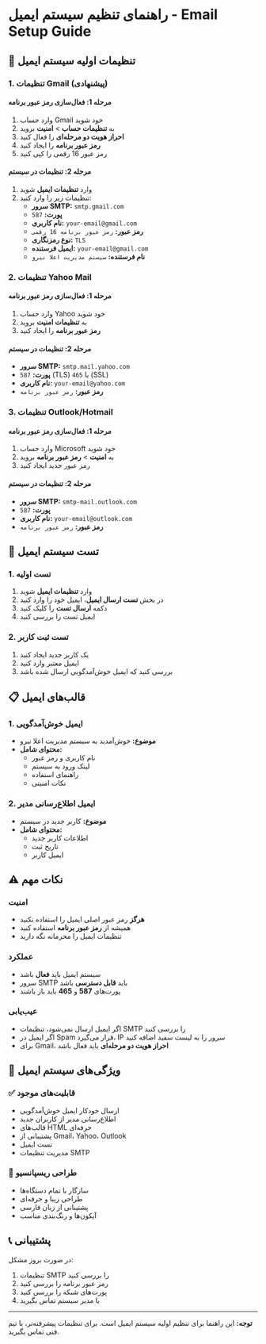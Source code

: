 # راهنمای تنظیم سیستم ایمیل - Email Setup Guide

## 📧 تنظیمات اولیه سیستم ایمیل

### 1. تنظیمات Gmail (پیشنهادی)

#### مرحله 1: فعال‌سازی رمز عبور برنامه
1. وارد حساب Gmail خود شوید
2. به **تنظیمات حساب** > **امنیت** بروید
3. **احراز هویت دو مرحله‌ای** را فعال کنید
4. **رمز عبور برنامه** را ایجاد کنید
5. رمز عبور 16 رقمی را کپی کنید

#### مرحله 2: تنظیمات در سیستم
1. وارد **تنظیمات ایمیل** شوید
2. تنظیمات زیر را وارد کنید:
   - **سرور SMTP:** `smtp.gmail.com`
   - **پورت:** `587`
   - **نام کاربری:** `your-email@gmail.com`
   - **رمز عبور:** `رمز عبور برنامه 16 رقمی`
   - **نوع رمزنگاری:** `TLS`
   - **ایمیل فرستنده:** `your-email@gmail.com`
   - **نام فرستنده:** `سیستم مدیریت اعلا نیرو`

### 2. تنظیمات Yahoo Mail

#### مرحله 1: فعال‌سازی رمز عبور برنامه
1. وارد حساب Yahoo خود شوید
2. به **تنظیمات امنیت** بروید
3. **رمز عبور برنامه** را ایجاد کنید

#### مرحله 2: تنظیمات در سیستم
- **سرور SMTP:** `smtp.mail.yahoo.com`
- **پورت:** `587` (TLS) یا `465` (SSL)
- **نام کاربری:** `your-email@yahoo.com`
- **رمز عبور:** `رمز عبور برنامه`

### 3. تنظیمات Outlook/Hotmail

#### مرحله 1: فعال‌سازی رمز عبور برنامه
1. وارد حساب Microsoft خود شوید
2. به **امنیت** > **رمز عبور برنامه** بروید
3. رمز عبور جدید ایجاد کنید

#### مرحله 2: تنظیمات در سیستم
- **سرور SMTP:** `smtp-mail.outlook.com`
- **پورت:** `587`
- **نام کاربری:** `your-email@outlook.com`
- **رمز عبور:** `رمز عبور برنامه`

## 🔧 تست سیستم ایمیل

### 1. تست اولیه
1. وارد **تنظیمات ایمیل** شوید
2. در بخش **تست ارسال ایمیل**، ایمیل خود را وارد کنید
3. دکمه **ارسال تست** را کلیک کنید
4. ایمیل تست را بررسی کنید

### 2. تست ثبت کاربر
1. یک کاربر جدید ایجاد کنید
2. ایمیل معتبر وارد کنید
3. بررسی کنید که ایمیل خوش‌آمدگویی ارسال شده باشد

## 📋 قالب‌های ایمیل

### 1. ایمیل خوش‌آمدگویی
- **موضوع:** خوش‌آمدید به سیستم مدیریت اعلا نیرو
- **محتوای شامل:**
  - نام کاربری و رمز عبور
  - لینک ورود به سیستم
  - راهنمای استفاده
  - نکات امنیتی

### 2. ایمیل اطلاع‌رسانی مدیر
- **موضوع:** کاربر جدید در سیستم
- **محتوای شامل:**
  - اطلاعات کاربر جدید
  - تاریخ ثبت
  - ایمیل کاربر

## ⚠️ نکات مهم

### امنیت
- **هرگز** رمز عبور اصلی ایمیل را استفاده نکنید
- همیشه از **رمز عبور برنامه** استفاده کنید
- تنظیمات ایمیل را محرمانه نگه دارید

### عملکرد
- سیستم ایمیل باید **فعال** باشد
- سرور SMTP باید **قابل دسترسی** باشد
- پورت‌های **587** و **465** باید باز باشند

### عیب‌یابی
- اگر ایمیل ارسال نمی‌شود، تنظیمات SMTP را بررسی کنید
- اگر ایمیل در Spam قرار می‌گیرد، IP سرور را به لیست سفید اضافه کنید
- برای Gmail، **احراز هویت دو مرحله‌ای** باید فعال باشد

## 🚀 ویژگی‌های سیستم ایمیل

### ✅ قابلیت‌های موجود
- ارسال خودکار ایمیل خوش‌آمدگویی
- اطلاع‌رسانی مدیر از کاربران جدید
- قالب‌های HTML حرفه‌ای
- پشتیبانی از Gmail، Yahoo، Outlook
- تست ایمیل
- مدیریت تنظیمات SMTP

### 📱 طراحی ریسپانسیو
- سازگار با تمام دستگاه‌ها
- طراحی زیبا و حرفه‌ای
- پشتیبانی از زبان فارسی
- آیکون‌ها و رنگ‌بندی مناسب

## 📞 پشتیبانی

در صورت بروز مشکل:
1. تنظیمات SMTP را بررسی کنید
2. رمز عبور برنامه را بررسی کنید
3. پورت‌های شبکه را بررسی کنید
4. با مدیر سیستم تماس بگیرید

---

**توجه:** این راهنما برای تنظیم اولیه سیستم ایمیل است. برای تنظیمات پیشرفته‌تر، با تیم فنی تماس بگیرید.
